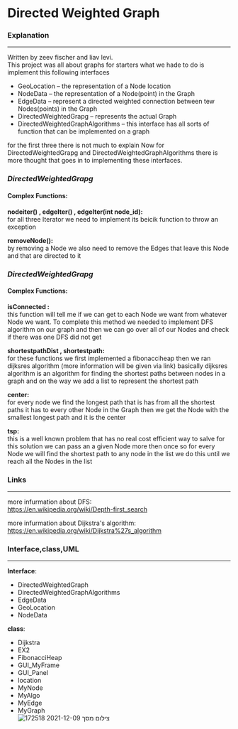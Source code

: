# Directed Weighted Graph

### **Explanation**
---
Written by zeev fischer and liav levi.  
This project was all about graphs for starters what we hade to do is implement this following interfaces  
* GeoLocation – the representation of a Node location 
* NodeData – the representation of a Node(point) in the Graph
* EdgeData – represent a directed weighted connection between tew Nodes(points) in the Graph
* DirectedWeightedGrapg – represents the actual Graph 
* DirectedWeightedGraphAlgorithms – this interface has all sorts of function that can be implemented on a graph  
 
for the first three there is not much to explain Now for DirectedWeightedGrapg and DirectedWeightedGraphAlgorithms there is more thought that goes in to implementing these interfaces.  

### **_DirectedWeightedGrapg_**  
#### Complex Functions:
**nodeiter() , edgeIter() , edgeIter(int node_id):**  
for all three Iterator we need to implement its beicik function to throw an exception  

**removeNode():**    
by removing a Node we also need to remove the Edges that leave this Node and that are directed to it  

### **_DirectedWeightedGrapg_**  
#### Complex Functions:
**isConnected :**  
this function will tell me if we can get to each Node we want from whatever Node we want. To complete this method we needed to implement DFS algorithm on our graph and  then we can go over all of our Nodes and check if there was one DFS did not get   

**shortestpathDist , shortestpath:**    
for these functions we first implemented a fibonacciheap then we ran dijksres algorithm (more information will be given via link) basically dijksres algorithm is an algorithm for finding the shortest paths between nodes in a graph and on the way we add a list to represent the shortest path  

**center:**  
for every node we find the longest path that is has from all the shortest paths it has to every other Node in the Graph then we get the Node with the smallest longest path and it is the center  

**tsp:**  
this is a well known problem that has no real cost efficient way to salve for this solution we can pass an a given Node more then once so for every Node we will find the shortest path to any node in the list we do this until we reach all the Nodes in the list  


### **Links**
---
more infurmation about DFS:  
https://en.wikipedia.org/wiki/Depth-first_search  

more infurmation about Dijkstra's algorithm:  
https://en.wikipedia.org/wiki/Dijkstra%27s_algorithm  

### **Interface,class,UML**  
---  
**Interface**:  
* DirectedWeightedGraph
* DirectedWeightedGraphAlgorithms
* EdgeData
* GeoLocation
* NodeData  

**class**:
* Dijkstra
* EX2
* FibonacciHeap
* GUI_MyFrame
* GUI_Panel
* location
* MyNode
* MyAlgo
* MyEdge
* MyGraph  
![צילום מסך 2021-12-09 172518](https://user-images.githubusercontent.com/92921822/145424927-416babe3-3c3e-499d-8442-7f6c59537554.jpg)

